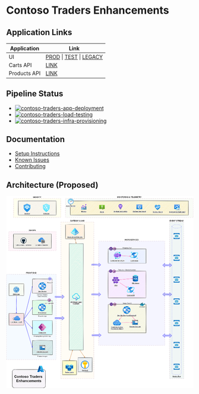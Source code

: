 # Contoso Traders Enhancements

## Application Links

| Application  | Link                                                                                                                                          |
| ------------ | --------------------------------------------------------------------------------------------------------------------------------------------- |
| UI           | [PROD](https://www.contosotraders.com/) \| [TEST](https://test.contosotraders.com/) \| [LEGACY](https://contoso-traders-uitest.azureedge.net) |
| Carts API    | [LINK](https://contoso-traders-cartstest.orangeflower-95b09b9d.eastus.azurecontainerapps.io/swagger/)                                         |
| Products API | [LINK](https://contoso-traders-productstest.azurewebsites.net/swagger/)                                                                       |

## Pipeline Status

* [![contoso-traders-app-deployment](https://github.com/CloudLabs-AI/ContosoTraders/actions/workflows/contoso-traders-app-deployment.yml/badge.svg)](https://github.com/CloudLabs-AI/ContosoTraders/actions/workflows/contoso-traders-app-deployment.yml)
* [![contoso-traders-load-testing](https://github.com/CloudLabs-AI/ContosoTraders/actions/workflows/contoso-traders-load-testing.yml/badge.svg)](https://github.com/CloudLabs-AI/ContosoTraders/actions/workflows/contoso-traders-load-testing.yml)
* [![contoso-traders-infra-provisioning](https://github.com/CloudLabs-AI/ContosoTraders/actions/workflows/contoso-traders-infra-provisioning.yml/badge.svg)](https://github.com/CloudLabs-AI/ContosoTraders/actions/workflows/contoso-traders-infra-provisioning.yml)

## Documentation

* [Setup Instructions](./docs/setup-instructions.md)
* [Known Issues](https://github.com/CloudLabs-AI/ContosoTraders/issues)
* [Contributing](./docs/contributing.md)

## Architecture (Proposed)

![Architecture](./docs/architecture/contoso-traders-enhancements.drawio.png)
